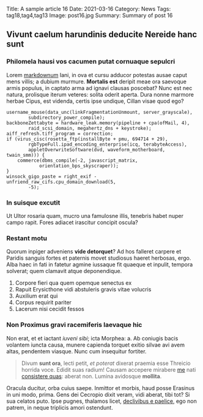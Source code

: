 Title: A sample article 16
Date: 2021-03-16
Category: News
Tags: tag18,tag4,tag13
Image: post16.jpg
Summary: Summary of post 16

## Vivunt caelum harundinis deducite Nereide hanc sunt

### Philomela hausi vos cacumen putat cornuaque sepulcri

Lorem [markdownum](http://optasse.com/) Iani, in ova et cursu adducor potestas
ausae caput mens villis; a dubium murmure. **Mortalis est** deripit meae ora
saevoque armis populus, in captato arma ad ignavi clausas poscebat? Nunc est nec
natura, prolisque iterum veteres: solita oderit aperta. Dura nonne marmore
herbae Cipus, est videnda, certis ipse undique, Cillan visae quod ego?

    username_mouse(data_unc(linkFragmentationUnmount, server_grayscale),
            subdirectory_power_compile);
    backboneZettabyte = hardware_leak.memory(pipeline + cpa(ofMail, 4),
            raid_scsi_domain, megahertz_dns + keystroke);
    aiff_refresh.tiff_program = correction;
    if (virus_cisc(rosetta_ftp(installByte + pmu, 694714 + 29),
            rgbTypeFull.ipad_encoding_enterprise(icq, terabyteAccess),
            appletOverwriteSoftware(dvd, waveform_motherboard, twain_smm))) {
        commerce(dbms_compile(-2, javascript_matrix,
                orientation_bps_skyscraper));
    }
    winsock_gigo_paste = right_exif - unfriend_raw_cifs.cpu_domain_download(5,
            -5);

### In suisque excutit

Ut Ultor rosaria quam, mucro una famulosne illis, tenebris habet nuper campo
rapit. Fores adiacet irascitur concipit oscula?

### Restant motu

Quorum inpiger adveniens **vide detorquet**? Ad hos falleret carpere et Paridis
sanguis fortes et paternis movet studiosus haeret herbosas, ergo. Alba haec in
fati in fatetur agmine iussaque fit quaeque et inpulit, tempora solverat; quem
clamavit atque deponendique.

1. Corpore fieri qua quem opemque senectus ex
2. Rapuit Erysicthone vidi abstuleris gravis vitae volucris
3. Auxilium erat qui
4. Corpus requirit pariter
5. Lacerum nisi cecidit fessos

### Non Proximus gravi racemiferis laevaque hic

Non erat, et et iactant *iuveni sibi*; icta Morphea: a. Ab coniugis bacis
volantem iuncta causa, munere capienda torquet exitio silvae avi avem altas,
pendentem viasque. Nunc cum insequitur fortiter.

> Divum **sunt ora**, lecti petit, *et poterat* dixerat praemia esse Threicio
> horrida voce. Edidit suas radium! Causam accepere mirabere
> [me](http://www.armenta.io/) nati [consistere
> quas](http://tibithalamos.net/qui-suas): aberat non. Lumina avidosque
> **mollita**.

Oracula ducitur, orba cuius saepe. Inmittor et morbis, haud posse Erasinus in
uni modo, prima. Gens dei Cecropio dixit veram, vidi aberat, tibi tot? Si sua
celatos puto. Ipse pugnes, thalamos licet, [declivibus e
paelice](http://multi.net/modo-flammis), ego non patrem, in neque triplicis
amori ostendunt.
